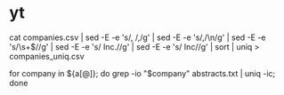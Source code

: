 # yt

cat companies.csv | sed -E -e 's/, /,/g' | sed -E -e 's/,/\n/g' | sed -E -e 's/\s+$//g' | sed -E -e 's/ Inc.//g' | sed -E -e 's/ Inc//g' | sort | uniq  > companies_uniq.csv

for company in ${a[@]}; do grep -io "$company" abstracts.txt | uniq -ic; done
